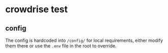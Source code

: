 # crowdrise test

## config

The config is hardcoded into `/config/` for local requirements, either modify them there or use the `.env` file in the root to override.